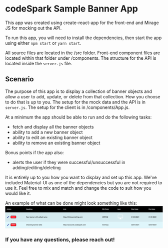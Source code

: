 # codeSpark Sample Banner App

This app was created using create-react-app for the front-end and Mirage JS for mocking out the API.

To run this app, you will need to install the dependencies, then start the app using either `npm start` or `yarn start`.

All source files are located in the /src folder. Front-end component files are located within that folder under /components. The structure for the API is located inside the `server.js` file. 

## Scenario
The purpose of this app is to display a collection of banner objects and allow a user to add, update, or delete from that collection. How you choose to do that is up to you. The setup for the mock data and the API is in `server.js`. The setup for the client is in /components/App.js.

At a minimum the app should be able to run and do the following tasks:
  <ul>
  <li>fetch and display all the banner objects</li>
  <li>ability to add a new banner object</li>
  <li>ability to edit an existing banner object</li>
  <li>ability to remove an existing banner object</li>
  </ul>

Bonus points if the app also:
  <ul>
  <li>alerts the user if they were successful/unsuccessful in adding/editing/deleting</li>
  </ul>

It is entirely up to you how you want to display and set up this app. We've included Material-UI as one of the dependencies but you are not required to use it. Feel free to mix and match and change the code to suit how you would like it.  

An example of what can be done might look something like this:
![sample image](banner_sample_image.png)

### If you have any questions, please reach out!
